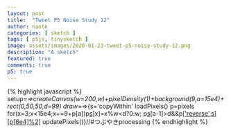 ```yaml
---
layout: post
title:  "Tweet P5 Noise Study 12"
author: naoto
categories: [ sketch ]
tags: [ p5js, tinysketch ]
image: assets/images/2020-01-23-tweet-p5-noise-study-12.png
description: "A sketch"
featured: true
comments: true
p5: true
---
```


<div id = "p5sketch">
  <!-- p5 instance will be created here -->
</div>

{% highlight javascript %}
setup=_=>createCanvas(w=200,w)+pixelDensity(1)+background(9,a=15e4)+rect(0,50,50,d=99)
draw=_=>{s='copyWithin'
loadPixels()
p=pixels
for(x=3;x<15e4;x+=9+p[a])p[s](x-w-p[a]*2,x+p[a],x+w)[x]=x%w<d?0:w;
p[s](a,1,2e3)[a-1]>d&&p[['reverse',s][p[8e4]%2]]()
updatePixels()}//#つぶやきprocessing
{% endhighlight %}

<script>
setup=_=>createCanvas(w=200,w).parent("p5sketch")+pixelDensity(1)+background(9,a=15e4)+rect(0,50,50,d=99)
draw=_=>{s='copyWithin'
loadPixels()
p=pixels
for(x=3;x<15e4;x+=9+p[a])p[s](x-w-p[a]*2,x+p[a],x+w)[x]=x%w<d?0:w;
p[s](a,1,2e3)[a-1]>d&&p[['reverse',s][p[8e4]%2]]()
updatePixels()}//#つぶやきprocessing
</script>
